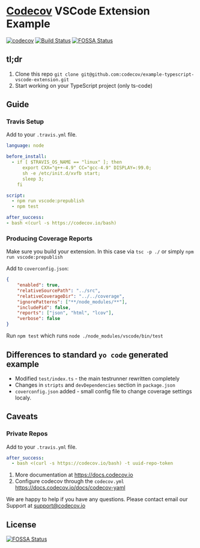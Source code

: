 # [Codecov][1] VSCode Extension Example

[![codecov](https://codecov.io/gh/codecov/example-typescript-vscode-extension/branch/master/graph/badge.svg)](https://codecov.io/gh/codecov/example-typescript-vscode-extension)
[![Build Status](https://travis-ci.org/codecov/example-typescript-vscode-extension.svg?branch=master)](https://travis-ci.org/codecov/example-typescript-vscode-extension)
[![FOSSA Status](https://app.fossa.com/api/projects/git%2Bgithub.com%2Fcodecov%2Fexample-typescript-vscode-extension.svg?type=shield)](https://app.fossa.com/projects/git%2Bgithub.com%2Fcodecov%2Fexample-typescript-vscode-extension?ref=badge_shield)

## tl;dr
1. Clone this repo `git clone git@github.com:codecov/example-typescript-vscode-extension.git`
2. Start working on your TypeScript project (only ts-code)

## Guide
### Travis Setup
Add to your `.travis.yml` file.
```yml
language: node

before_install:
  - if [ $TRAVIS_OS_NAME == "linux" ]; then
      export CXX="g++-4.9" CC="gcc-4.9" DISPLAY=:99.0;
      sh -e /etc/init.d/xvfb start;
      sleep 3;
    fi

script:
  - npm run vscode:prepublish
  - npm test

after_success:
- bash <(curl -s https://codecov.io/bash)
```
### Producing Coverage Reports
Make sure you build your extension. In this case via `tsc -p ./` or simply `npm run vscode:prepublish`

Add to `coverconfig.json`:
```json
{
    "enabled": true,
    "relativeSourcePath": "../src",
    "relativeCoverageDir": "../../coverage",
    "ignorePatterns": ["**/node_modules/**"],
    "includePid": false,
    "reports": ["json", "html", "lcov"],
    "verbose": false
}
```
Run `npm test` which runs `node ./node_modules/vscode/bin/test`

## Differences to standard `yo code` generated example

* Modified `test/index.ts` - the main testrunner rewritten completely
* Changes in `stripts` and `devDependencies` section in `package.json`
* `coverconfig.json` added - small config file to change coverage settings localy.

## Caveats
### Private Repos

Add to your `.travis.yml` file.

```yml
after_success:
  - bash <(curl -s https://codecov.io/bash) -t uuid-repo-token
```

1. More documentation at https://docs.codecov.io
2. Configure codecov through the `codecov.yml`  https://docs.codecov.io/docs/codecov-yaml

We are happy to help if you have any questions. Please contact email our Support at [support@codecov.io](mailto:support@codecov.io)

[1]: https://codecov.io/


## License
[![FOSSA Status](https://app.fossa.com/api/projects/git%2Bgithub.com%2Fcodecov%2Fexample-typescript-vscode-extension.svg?type=large)](https://app.fossa.com/projects/git%2Bgithub.com%2Fcodecov%2Fexample-typescript-vscode-extension?ref=badge_large)